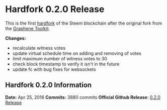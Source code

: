 # Hardfork 0.2.0 Release

This is the first [hardfork](/glossary/hardfork.md) of the Steem blockchain after the original fork from the [Graphene Toolkit](https://github.com/cryptonomex/graphene).

**Changes:**
- recalculate witness votes
- update virtual schedule time on adding and removing of votes
- limit maximum number of witness votes to 30
- check block timestamp to verify it isn't in the future
- update fc with bug fixes for websockets

## Hardfork 0.2.0 Information
**Date:** Apr 25, 2016
**Commits:** 3880 commits
**Official Github Release**: [0.2.0 Release](https://github.com/steemit/steem/releases/tag/v0.2.0)